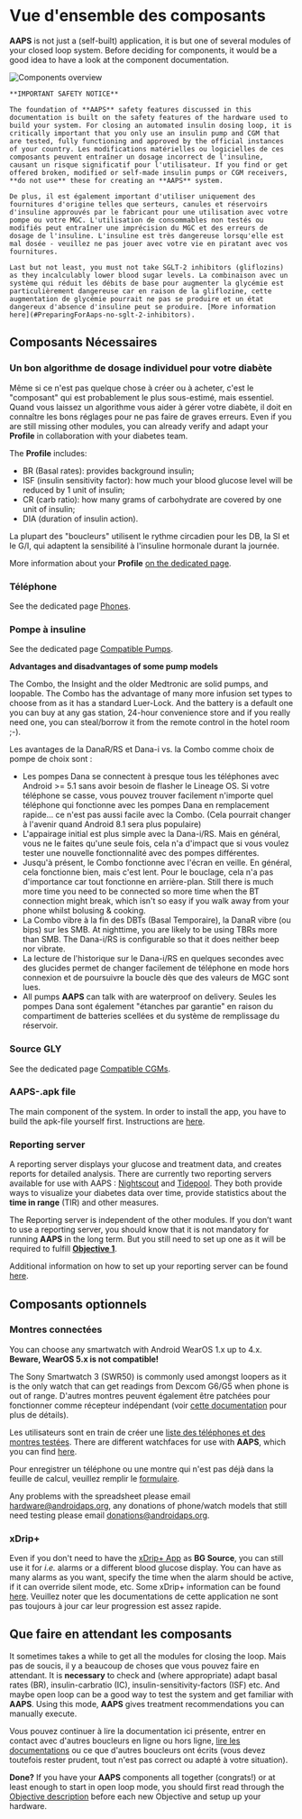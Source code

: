 # Vue d'ensemble des composants

**AAPS** is not just a (self-built) application, it is but one of several modules of your closed loop system. Before deciding for components, it would be a good idea to have a look at the component documentation.

![Components overview](../images/modules.png)

```{note}
**IMPORTANT SAFETY NOTICE**

The foundation of **AAPS** safety features discussed in this documentation is built on the safety features of the hardware used to build your system. For closing an automated insulin dosing loop, it is critically important that you only use an insulin pump and CGM that are tested, fully functioning and approved by the official instances of your country. Les modifications matérielles ou logicielles de ces composants peuvent entraîner un dosage incorrect de l'insuline, causant un risque significatif pour l'utilisateur. If you find or get offered broken, modified or self-made insulin pumps or CGM receivers, **do not use** these for creating an **AAPS** system.

De plus, il est également important d'utiliser uniquement des fournitures d'origine telles que serteurs, canules et réservoirs d'insuline approuvés par le fabricant pour une utilisation avec votre pompe ou votre MGC. L'utilisation de consommables non testés ou modifiés peut entraîner une imprécision du MGC et des erreurs de dosage de l'insuline. L'insuline est très dangereuse lorsqu'elle est mal dosée - veuillez ne pas jouer avec votre vie en piratant avec vos fournitures.

Last but not least, you must not take SGLT-2 inhibitors (gliflozins) as they incalculably lower blood sugar levels. La combinaison avec un système qui réduit les débits de base pour augmenter la glycémie est particulièrement dangereuse car en raison de la gliflozine, cette augmentation de glycémie pourrait ne pas se produire et un état dangereux d'absence d'insuline peut se produire. [More information here](#PreparingForAaps-no-sglt-2-inhibitors).
```

## Composants Nécessaires

### Un bon algorithme de dosage individuel pour votre diabète

Même si ce n'est pas quelque chose à créer ou à acheter, c'est le "composant" qui est probablement le plus sous-estimé, mais essentiel. Quand vous laissez un algorithme vous aider à gérer votre diabète, il doit en connaître les bons réglages pour ne pas faire de graves erreurs. Even if you are still missing other modules, you can already verify and adapt your **Profile** in collaboration with your diabetes team.

The **Profile** includes:

- BR (Basal rates): provides background insulin;
- ISF (insulin sensitivity factor): how much your blood glucose level will be reduced by 1 unit of insulin;
- CR (carb ratio): how many grams of carbohydrate are covered by one unit of insulin;
- DIA (duration of insulin action).

La plupart des "boucleurs" utilisent le rythme circadien pour les DB, la SI et le G/I, qui adaptent la sensibilité à l'insuline hormonale durant la journée.

More information about your **Profile** [on the dedicated page](../SettingUpAaps/YourAapsProfile.md).

### Téléphone

See the dedicated page [Phones](../Getting-Started/Phones.md).

### Pompe à insuline

See the dedicated page [Compatible Pumps](../Getting-Started/CompatiblePumps.md).

**Advantages and disadvantages of some pump models**

The Combo, the Insight and the older Medtronic are solid pumps, and loopable. The Combo has the advantage of many more infusion set types to choose from as it has a standard Luer-Lock. And the battery is a default one you can buy at any gas station, 24-hour convenience store and if you really need one, you can steal/borrow it from the remote control in the hotel room ;-).

Les avantages de la DanaR/RS et Dana-i vs. la Combo comme choix de pompe de choix sont :

- Les pompes Dana se connectent à presque tous les téléphones avec Android >= 5.1 sans avoir besoin de flasher le Lineage OS. Si votre téléphone se casse, vous pouvez trouver facilement n'importe quel téléphone qui fonctionne avec les pompes Dana en remplacement rapide... ce n'est pas aussi facile avec la Combo. (Cela pourrait changer à l'avenir quand Android 8.1 sera plus populaire)
- L'appairage initial est plus simple avec la Dana-i/RS. Mais en général, vous ne le faites qu'une seule fois, cela n'a d'impact que si vous voulez tester une nouvelle fonctionnalité avec des pompes différentes.
- Jusqu'à présent, le Combo fonctionne avec l'écran en veille. En général, cela fonctionne bien, mais c'est lent. Pour le bouclage, cela n'a pas d'importance car tout fonctionne en arrière-plan. Still there is much more time you need to be connected so more time when the BT connection might break, which isn't so easy if you walk away from your phone whilst bolusing & cooking.
- La Combo vibre à la fin des DBTs (Basal Temporaire), la DanaR vibre (ou bips) sur les SMB. At nighttime, you are likely to be using TBRs more than SMB.  The Dana-i/RS is configurable so that it does neither beep nor vibrate.
- La lecture de l'historique sur le Dana-i/RS en quelques secondes avec des glucides permet de changer facilement de téléphone en mode hors connexion et de poursuivre la boucle dès que des valeurs de MGC sont lues.
- All pumps **AAPS** can talk with are waterproof on delivery. Seules les pompes Dana sont également "étanches par garantie" en raison du compartiment de batteries scellées et du système de remplissage du réservoir.

### Source GLY

See the dedicated page [Compatible CGMs](../Getting-Started/CompatiblesCgms.md).

### **AAPS**-.apk file

The main component of the system. In order to install the app, you have to build the apk-file yourself first. Instructions are [here](../SettingUpAaps/BuildingAaps.md).

### Reporting server

A reporting server displays your glucose and treatment data, and creates reports for detailed analysis. There are currently two reporting servers available for use with AAPS : [Nightscout](#SettingUpTheReportingServer-nightscout) and [Tidepool](#SettingUpTheReportingServer-tidepool). They both provide ways to visualize your diabetes data over time, provide statistics about the **time in range** (TIR) and other measures.

The Reporting server is independent of the other modules. If you don’t want to use a reporting server, you should know that it is not mandatory for running **AAPS** in the long term. But you still need to set up one as it will be required to fulfill [**Objective 1**](#objectives-objective1).

Additional information on how to set up your reporting server can be found [here](../SettingUpAaps/SettingUpTheReportingServer.md).

## Composants optionnels

### Montres connectées

You can choose any smartwatch with Android WearOS 1.x up to 4.x. **Beware, WearOS 5.x is not compatible!**

The Sony Smartwatch 3 (SWR50) is commonly used amongst loopers as it is the only watch that can get readings from Dexcom G6/G5 when phone is out of range. D'autres montres peuvent également être patchées pour fonctionner comme récepteur indépendant (voir [cette documentation](https://github.com/NightscoutFoundation/xDrip/wiki/Patching-Android-Wear-devices-for-use-with-the-G5) pour plus de détails).

Les utilisateurs sont en train de créer une [liste des téléphones et des montres testées](https://docs.google.com/spreadsheets/d/1gZAsN6f0gv6tkgy9EBsYl0BQNhna0RDqA9QGycAqCQc/edit?usp=sharing). There are different watchfaces for use with **AAPS**, which you can find [here](../UsefulLinks/WearOsSmartwatch.md).

Pour enregistrer un téléphone ou une montre qui n'est pas déjà dans la feuille de calcul, veuillez remplir le [formulaire](https://docs.google.com/forms/d/e/1FAIpQLScvmuqLTZ7MizuFBoTyVCZXuDb__jnQawEvMYtnnT9RGY6QUw/viewform).

Any problems with the spreadsheet please email [hardware@androidaps.org](mailto:hardware@androidaps.org), any donations of phone/watch models that still need testing please email [donations@androidaps.org](mailto:donations@androidaps.org).

### xDrip+

Even if you don't need to have the [xDrip+ App](https://xdrip.readthedocs.io/en/latest/) as **BG Source**, you can still use it for _i.e._ alarms or a different blood glucose display. You can have as many alarms as you want, specify the time when the alarm should be active, if it can override silent mode, etc. Some xDrip+ information can be found [here](../CompatibleCgms/xDrip.md). Veuillez noter que les documentations de cette application ne sont pas toujours à jour car leur progression est assez rapide.

## Que faire en attendant les composants

It sometimes takes a while to get all the modules for closing the loop. Mais pas de soucis, il y a beaucoup de choses que vous pouvez faire en attendant. It is **necessary** to check and (where appropriate) adapt basal rates (BR), insulin-carbratio (IC), insulin-sensitivity-factors (ISF) etc. And maybe open loop can be a good way to test the system and get familiar with **AAPS**. Using this mode, **AAPS** gives treatment recommendations you can manually execute.

Vous pouvez continuer à lire la documentation ici présente, entrer en contact avec d'autres boucleurs en ligne ou hors ligne, [lire les documentations](../Where-To-Go-For-Help/Background-reading.md) ou ce que d'autres boucleurs ont écrits (vous devez toutefois rester prudent, tout n'est pas correct ou adapté à votre situation).

**Done?** If you have your **AAPS** components all together (congrats!) or at least enough to start in open loop mode, you should first read through the [Objective description](../SettingUpAaps/CompletingTheObjectives.md) before each new Objective and setup up your hardware.
